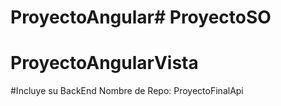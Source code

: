 # ProyectoAngular# ProyectoSO
# ProyectoAngularVista
#Incluye su BackEnd Nombre de Repo: ProyectoFinalApi

